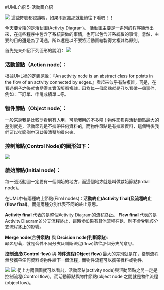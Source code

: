 #UML介紹 5-活動圖介紹

![][UML-ControlNodes]
這些符號都認識嗎，如果不認識那就繼續往下看吧！！
  
今天要介紹的是活動圖(Activity Diagram)。
活動圖主要是一系列的程序顯示出來，在這些程序中包含了系統要做的事情，也可以包含非系統做的事情。當然，主要的目的還是為了溝通，所以還是以不要將活動圖繪製得太複雜為原則。
  
首先先來介紹下列圖形的說明：
![][UML-ActionObjectsNodes]
  
### 活動節點（Action node）：  
根據UML裡的定義是說：『An activity node is an abstract class for points in the flow of an activity connected by edges.』看起來似乎有點複雜，可是，在看過例子之後就會覺得其實沒那麼複雜。因為每一個節點就是可以看做一個事件，例如：下訂單、申請成績單…等。
  
### 物件節點（Object node）：   
一般來說我是比較少看到有人用，可能我用的不多吧！物件節點與活動節點最大的差別就是，活動節的是不攜帶任何資料的，而物件節點是有攜帶資料，這個稍後我們可以從範例中可以很清楚的看出來。
  
### 控制節點(Control Node)的圖形如下：   
![][UML-ControlNodes]
  
### 啟始節點(Initial node)：   
每一張活動圖一定要有一個開始的地方，而這個地方就是叫做啟始節點(Initial node)。
  
  
在UML中有兩種終止節點(Final nodes)：**活動終止(Activity final)**及**流程終止(flow final)**。而這兩種分別代表不同的終止意思。
  
**Activity final** 代表的是整個Activity Diagram的流程終止。
**Flow final** 代表的是Activity Diagram的分支流程終止，這時候如果有其他流程在跑，則不會受到該分支流程終止的影響。
  
**Merge node(合併節點)** 與 **Decision node(判斷節點)**:   
顧名思義，就是合併不同分支及判斷流程(flow)該往那個分支的意思。
  
**控制流成(Control flow)** 與 **物件流程(Object flow)** 最大的差別就是在，控制流程無發攜帶任何資料或物件給下一個流程，而物件流程可以攜帶資料或物件。



![][UML_ControlFlow]
![][UML_ObjectFlow]
從上方兩個圖就可以看出，活動節點(activity node)與活動節點之間一定是控制流程(Control flow)，而活動節點與物件節點(object node)之間就是物件流程(object low)。


[UML-ControlNodes]: <https://www.dropbox.com/s/ubvvtcio3v9qfx3/Day20-UML_ControlNodes.png?dl=1>
[UML-ActionObjectsNodes]: <https://www.dropbox.com/s/88w4pj7swihm47g/Day20-UML_nodes_action_object.png?dl=1>
[UML_ControlFlow]: <https://www.dropbox.com/s/vxynescnidy9vvz/Day20-UML_ControlFlow.png?dl=1>
[UML_ObjectFlow]: <https://www.dropbox.com/s/8efk0h39zhpyd45/Day20-UML_ObjectlFlow.png?dl=1>